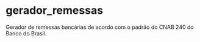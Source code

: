 # gerador_remessas
Gerador de remessas bancárias de acordo com o padrão do CNAB 240 do Banco do Brasil.

